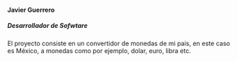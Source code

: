    <h4>Javier Guerrero</h4>
   <h5>Desarrollador de Sofwtare</h5>
   <p>El proyecto consiste en un convertidor de monedas de mi pais, en este caso es México, a monedas como por ejemplo, dolar, euro, libra etc.</p>
    

